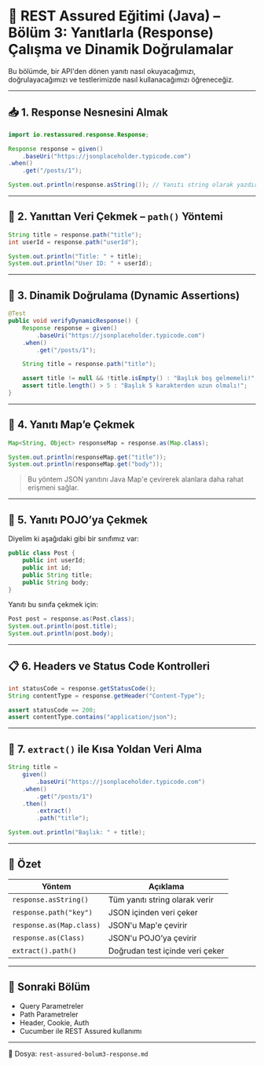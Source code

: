 # 📘 REST Assured Eğitimi (Java) – Bölüm 3: Yanıtlarla (Response) Çalışma ve Dinamik Doğrulamalar

Bu bölümde, bir API'den dönen yanıtı nasıl okuyacağımızı, doğrulayacağımızı ve testlerimizde nasıl kullanacağımızı öğreneceğiz.

---

## 📥 1. Response Nesnesini Almak

```java
import io.restassured.response.Response;

Response response = given()
    .baseUri("https://jsonplaceholder.typicode.com")
.when()
    .get("/posts/1");

System.out.println(response.asString()); // Yanıtı string olarak yazdırır
```

---

## 🔎 2. Yanıttan Veri Çekmek – `path()` Yöntemi

```java
String title = response.path("title");
int userId = response.path("userId");

System.out.println("Title: " + title);
System.out.println("User ID: " + userId);
```

---

## 🔁 3. Dinamik Doğrulama (Dynamic Assertions)

```java
@Test
public void verifyDynamicResponse() {
    Response response = given()
        .baseUri("https://jsonplaceholder.typicode.com")
    .when()
        .get("/posts/1");

    String title = response.path("title");

    assert title != null && !title.isEmpty() : "Başlık boş gelmemeli!";
    assert title.length() > 5 : "Başlık 5 karakterden uzun olmalı!";
}
```

---

## 🧾 4. Yanıtı Map’e Çekmek

```java
Map<String, Object> responseMap = response.as(Map.class);

System.out.println(responseMap.get("title"));
System.out.println(responseMap.get("body"));
```

> Bu yöntem JSON yanıtını Java Map'e çevirerek alanlara daha rahat erişmeni sağlar.

---

## 🧱 5. Yanıtı POJO’ya Çekmek

Diyelim ki aşağıdaki gibi bir sınıfımız var:

```java
public class Post {
    public int userId;
    public int id;
    public String title;
    public String body;
}
```

Yanıtı bu sınıfa çekmek için:

```java
Post post = response.as(Post.class);
System.out.println(post.title);
System.out.println(post.body);
```

---

## 📋 6. Headers ve Status Code Kontrolleri

```java
int statusCode = response.getStatusCode();
String contentType = response.getHeader("Content-Type");

assert statusCode == 200;
assert contentType.contains("application/json");
```

---

## 🧪 7. `extract()` ile Kısa Yoldan Veri Alma

```java
String title = 
    given()
        .baseUri("https://jsonplaceholder.typicode.com")
    .when()
        .get("/posts/1")
    .then()
        .extract()
        .path("title");

System.out.println("Başlık: " + title);
```

---

## 🎯 Özet

| Yöntem            | Açıklama                        |
|-------------------|----------------------------------|
| `response.asString()` | Tüm yanıtı string olarak verir |
| `response.path("key")` | JSON içinden veri çeker       |
| `response.as(Map.class)` | JSON'u Map'e çevirir         |
| `response.as(Class)` | JSON'u POJO’ya çevirir         |
| `extract().path()` | Doğrudan test içinde veri çeker |

---

## 🚀 Sonraki Bölüm
- Query Parametreler
- Path Parametreler
- Header, Cookie, Auth
- Cucumber ile REST Assured kullanımı

---

📂 Dosya: `rest-assured-bolum3-response.md`